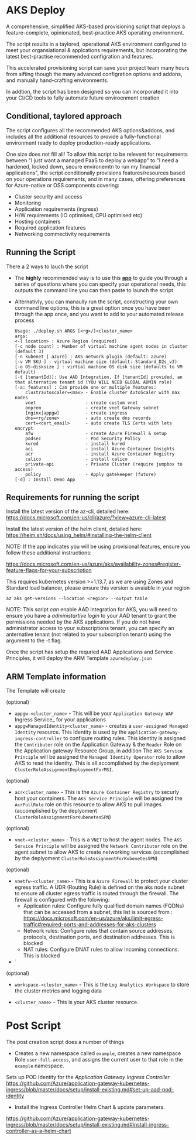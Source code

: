 
# AKS Deploy

A comprehensive, simplified AKS-based provisioning script that deploys a feature-complete, opinionated, best-practice AKS operating environment.

The script results in a taylored, operational AKS environment configured to meet your organsiational & applcations requirements, but incorporating the latest best-practise recommended configration and features.  

This accelerated provisioning script can save your project team many hours from sifting though the many advanced configration options and addons,  and manually hand-crafting environments. 

In addtion, the script has been designed so you can incorporated it into your CI/CD tools to fully automate future enviroenment creation

##  Conditional, taylored approach

The script configures all the recommended AKS options&addons, and includes all the additional resources to provide a fully-functional  environment ready to deploy production-ready applications.

One size does not fill all! To allow this script to be relevent for requirements between "I just want a managed PaaS to deploy a webapp" to "I need a hardened, locked down, secure environemtn to run my financial applications", the script conditionally provisions features/resources based on your operations requirements, and in many cases, offering preferences for Azure-native or OSS components covering:
* Cluster security and access
* Monitoring
* Application requirements (ingress)
* H/W requirements (IO optimised, CPU optimised etc)
* Hosting containers
* Required application features
* Networking commectivity requirements

## Running the Script

There a 2 ways to lauch the script
* The **highly** recommended way is to use this **[app](https://khcommon.z6.web.core.windows.net?v=v1.7)** to guide you through a series of questions where you can specify your operational needs, this outputs the command line you can then paste to launch the script
* Alternativly, you can manaully run the script, constructing your own command line options, this is a great option once you have been through the app once, and you want to add to your automated release process


    ```
    Usage: ./deploy.sh ARGS [<rg>/]<cluster_name>
    args:
    <-l location> : Azure Region (required)
    [-c node count] : Mumber of virtual machine agent nodes in cluster (default 3)
    [-n kubenet | azure] : AKS network plugin (default: azure)
    [-v VM SKU ] : virtual machine size (default: Standard_D2s_v3)
    [-o OS-disksize ] : virtial machine OS disk size (defaults to VM default)
    [-t [tenantId]]: Use AAD Integration. If [tenantId] provided, an that alternative tenant id (YOU WILL NEED GLOBAL ADMIN role)
    [-a: features] : Can provide one or multiple features:
        clustrautoscaler=<max> - Enable cluster AutoScaler with max nodes
        vnet                   - create custom vnet
        onprem                 - create vnet Gateway subnet
        [nginx|appgw]          - create ingress
        dns=<rg/zone>          - auto create dns records
        cert=<cert_email>      - auto create TLS Certs with lets encrypt
        afw                    - create Azure Firewall & setup
        podsec                 - Pod Security Policy
        kured                  - install kured
        aci                    - install Azure Container Insights
        acr                    - install Azure Container Registry
        calico                 - install calico
        private-api            - Private Cluster (require jumpbox to access)
        policy                 - Apply gatekeeper (future)
    [-d] : Install Demo App
    ```



## Requirements for running the script

Install the latest version of the az-cli, detailed here: https://docs.microsoft.com/en-us/cli/azure/?view=azure-cli-latest

Install the latest version of the helm client, detailed here: https://helm.sh/docs/using_helm/#installing-the-helm-client

NOTE: If the app indicates you will be using provisional features, ensure you follow these additional instructions:

https://docs.microsoft.com/en-us/azure/aks/availability-zones#register-feature-flags-for-your-subscription


This requires kubernetes version >=1.13.7, as we are using Zones and Standard load balancer, please ensure this version is avaiable in your region

```az aks get-versions --location <region> --output table```

NOTE: This script _can_ enable AAD integration for AKS, you will need to ensure you have a _administartive login_ to your AAD tenant to grant the permissions needed by the AKS applications.  If you do not have administrator access to your subscriptions tenant, you can specify an anternative tenant (not related to your subscription tenant) using the argument to the -t flag.

Once the script has setup the requried AAD Applications and Service Principles, it will deploy the ARM Template ```azuredeploy.json```



## ARM Template information

The Template will create

(optional)
* `appgw-<cluster_name>` - This will be your `Application Gateway WAF` Ingress Service_ for your applications
* `appgwManagedIdentity<cluster_name>` - creates a `user-assigned Managed Identity` resource.  This Identity is used by the `application-gateway-ingress-controller` to configure routing rules. This identity is assigned the `Contributer` role on the Application Gateway & the `Reader` Role on the Application gateway Resource Group, in addition The `AKS Service Principle` will be assigned the `Managed Identity Operator` role to allow AKS to read the identity. This is all accomplished by the deplyoment `ClusterRoleAssignmentDeploymentForMSI`.

(optional)
* `acr<cluster_name>` - This is the `Azure Container Registry` to securly host your containers.  The `AKS Service Principle` will be assigned the `AcrPullRole` role on this resource to allow AKS to pull images (accomplished by the deplyoment `ClusterRoleAssignmentForKubenetesSPN`) 

(optional)
* `vnet-<cluster_name>` - This is a `VNET` to host the agent nodes.  The `AKS Service Principle` will be assigned the `Network Contributor` role on the agent subnet to allow AKS to create networking services (accomplished by the deplyoment `ClusterRoleAssignmentForKubenetesSPN`) 

(optional)
* `vnetfw-<cluster_name>` - This is a `Azure Firewall` to protect your cluster egress traffic.  A UDR (Routing Rule) is defined on the aks node subnet to ensure all cluster egress traffic is routed through the firewall. The firewall is configured with the folowing:
    * Application rules: Configure fully qualified domain names (FQDNs) that can be accessed from a subnet, this list is sourced from : https://docs.microsoft.com/en-us/azure/aks/limit-egress-traffic#required-ports-and-addresses-for-aks-clusters
    * Network rules: Configure rules that contain source addresses, protocols, destination ports, and destination addresses. This is blocked
    * NAT rules: Configure DNAT rules to allow incoming connections.  This is blocked
* `

(optional)
* `workspace-<cluster_name>` - This is the `Log Analytics Workspace` to store the cluster metrics and logging data 

* `<cluster_name>` - This is your AKS cluster resource.



# Post Script

The post creation script does a number of things

* Creates a new namespace called `example`, creates a new namespace Role `user-full-access`, and assigns the current user to that role in the `example` namespace.

Sets up POD Identity for the _Application Gateway Ingress Controller_
https://github.com/Azure/application-gateway-kubernetes-ingress/blob/master/docs/setup/install-existing.md#set-up-aad-pod-identity

* Install the Ingress Controller Helm Chart & update parameters.

https://github.com/Azure/application-gateway-kubernetes-ingress/blob/master/docs/setup/install-existing.md#install-ingress-controller-as-a-helm-chart






